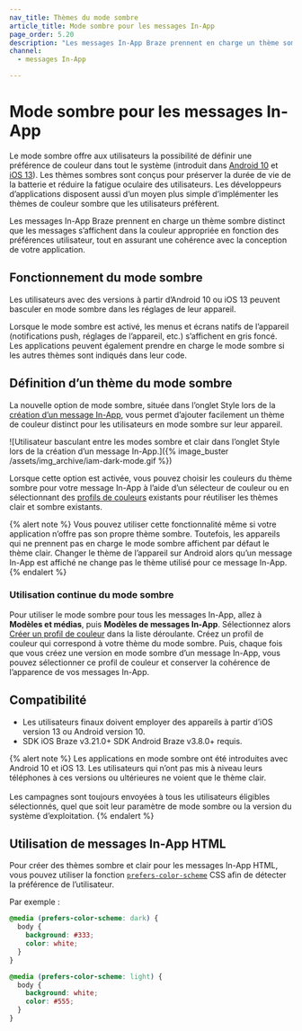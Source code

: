 ```yaml
---
nav_title: Thèmes du mode sombre
article_title: Mode sombre pour les messages In-App
page_order: 5.20
description: "Les messages In-App Braze prennent en charge un thème sombre distinct pour que les messages s’affichent dans la couleur appropriée en fonction des préférences utilisateur, tout en assurant la cohérence avec la conception de votre application."
channel:
  - messages In-App

---
```


# Mode sombre pour les messages In-App

Le mode sombre offre aux utilisateurs la possibilité de définir une préférence de couleur dans tout le système (introduit dans [Android 10](https://developer.android.com/guide/topics/ui/look-and-feel/darktheme) et [iOS 13](https://developer.apple.com/documentation/appkit/supporting_dark_mode_in_your_interface/)). Les thèmes sombres sont conçus pour préserver la durée de vie de la batterie et réduire la fatigue oculaire des utilisateurs. Les développeurs d’applications disposent aussi d’un moyen plus simple d’implémenter les thèmes de couleur sombre que les utilisateurs préfèrent.

Les messages In-App Braze prennent en charge un thème sombre distinct que les messages s’affichent dans la couleur appropriée en fonction des préférences utilisateur, tout en assurant une cohérence avec la conception de votre application.

## Fonctionnement du mode sombre

Les utilisateurs avec des versions à partir d’Android 10 ou iOS 13 peuvent basculer en mode sombre dans les réglages de leur appareil.

Lorsque le mode sombre est activé, les menus et écrans natifs de l’appareil (notifications push, réglages de l’appareil, etc.) s’affichent en gris foncé. Les applications peuvent également prendre en charge le mode sombre si les autres thèmes sont indiqués dans leur code.

## Définition d’un thème du mode sombre

La nouvelle option de mode sombre, située dans l’onglet Style lors de la [création d’un message In-App]({{site.baseurl}}/user_guide/message_building_by_channel/in-app_messages/create/), vous permet d’ajouter facilement un thème de couleur distinct pour les utilisateurs en mode sombre sur leur appareil.

![Utilisateur basculant entre les modes sombre et clair dans l’onglet Style lors de la création d’un message In-App.]({% image_buster /assets/img_archive/iam-dark-mode.gif %})

Lorsque cette option est activée, vous pouvez choisir les couleurs du thème sombre pour votre message In-App à l’aide d’un sélecteur de couleur ou en sélectionnant des [profils de couleurs][2] existants pour réutiliser les thèmes clair et sombre existants.

{% alert note %}
Vous pouvez utiliser cette fonctionnalité même si votre application n’offre pas son propre thème sombre. Toutefois, les appareils qui ne prennent pas en charge le mode sombre affichent par défaut le thème clair. Changer le thème de l’appareil sur Android alors qu’un message In-App est affiché ne change pas le thème utilisé pour ce message In-App.
{% endalert %}

### Utilisation continue du mode sombre

Pour utiliser le mode sombre pour tous les messages In-App, allez à **Modèles et médias**, puis **Modèles de messages In-App**. Sélectionnez alors [Créer un profil de couleur][2] dans la liste déroulante. Créez un profil de couleur qui correspond à votre thème du mode sombre. Puis, chaque fois que vous créez une version en mode sombre d’un message In-App, vous pouvez sélectionner ce profil de couleur et conserver la cohérence de l’apparence de vos messages In-App.

## Compatibilité

- Les utilisateurs finaux doivent employer des appareils à partir d’iOS version 13 ou Android version 10.
- SDK iOS Braze v3.21.0+ SDK Android Braze v3.8.0+ requis.

{% alert note %}
Les applications en mode sombre ont été introduites avec Android 10 et iOS 13. Les utilisateurs qui n’ont pas mis à niveau leurs téléphones à ces versions ou ultérieures ne voient que le thème clair. <br><br>Les campagnes sont toujours envoyées à tous les utilisateurs éligibles sélectionnés, quel que soit leur paramètre de mode sombre ou la version du système d’exploitation.
{% endalert %}

## Utilisation de messages In-App HTML

Pour créer des thèmes sombre et clair pour les messages In-App HTML, vous pouvez utiliser la fonction [`prefers-color-scheme`](https://developer.mozilla.org/en-US/docs/Web/CSS/@media/prefers-color-scheme) CSS afin de détecter la préférence de l’utilisateur.

Par exemple :

```css
@media (prefers-color-scheme: dark) {
  body {
    background: #333;
    color: white;
  }
}

@media (prefers-color-scheme: light) {
  body {
    background: white;
    color: #555;
  }
}
```

[2]: {{site.baseurl}}/user_guide/message_building_by_channel/in-app_messages/customize/#color-profile
